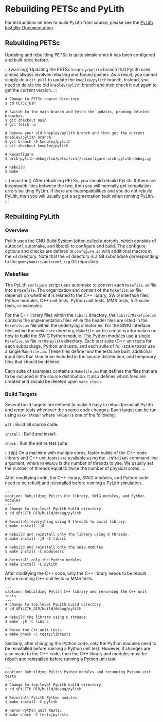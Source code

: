 # Rebuilding PETSc and PyLith

For instructions on how to build PyLith from source, please see the [PyLith Installer Documentation](https://pylith-installer.readthedocs.io/en/latest/devenv/index.html).

## Rebuilding PETSc

Updating and rebuilding PETSc is quite simple once it has been configured and built once before.

:::{warning}
Updating the PETSc `knepley/pylith` branch that PyLith uses almost always involves rebasing and forced pushes.
As a result, you cannot simply do a `git pull` to update the `knepley/pylith` branch.
Instead, you need to delete the old `knepley/pylith` branch and then check it out again to get the current version.
:::

```{code-block} console
# Change to PETSc source Directory
$ cd PETSC_DIR

# Switch to the main branch and fetch the updates, pruning deleted branches.
$ git checkout main
$ git fetch -p

# Remove your old knepley/pylith branch and then get the current knepley/pylith branch.
$ git branch -D knepley/pylith
$ git checkout knepley/pylith

# Reconfigure
$ arch-pylith-debug/lib/petsc/conf/reconfigure-arch-pylith-debug.py

# Rebuild
$ make
```

:::{important}
After rebuilding PETSc, you should rebuild PyLith.
If there are incompatibilities between the two, then you will normally get compilation errors building PyLith.
If there are incompatibilities and you do not rebuild PyLith, then you will usually get a segmentation fault when running PyLith.
:::

## Rebuilding PyLith

### Overview

Pylith uses the GNU Build System (often called autotools, which consists of autoconf, automake, and libtool) to configure and build.
The configure options and checks are defined in `configure.ac` with additional macros in the `m4` directory.
Note that the `m4` directory is a Git submodule corresponding to the `geodynamics/autoconf_cig` Git repository.

### Makefiles

The PyLith `configure` script uses automake to convert each `Makefile.am` file into a `Makefile`.
The organization and content of the `Makefile.am` file depends on whether it is related to the C++ library, SWIG interface files, Python modules, C++ unit tests, Python unit tests, MMS tests, full-scale tests, or examples.

For the C++ library files within the `libsrc` directory, the `libsrc/Makefile.am` contains the implementation files while the header files are listed in the `Makefile.am` file within the underlying directories.
For the SWIG interface files within the `modulesrc` directory, `Makefile.am` file contains information on how to build the SWIG Python module.
The Python modules use a single `Makefile.am` file in the `pylith` directory.
Each test suite (C++ unit tests for each subpackage, Python unit tests, and each suite of full-scale tests) use a single `Makefile.am`.
These files define how the tests are built, additional input files that should be included in the source distribution, and temporary files that should be deleted.

Each suite of examples contains a `Makefile.am` that defines the files that are to be included in the source distribution.
It also defines which files are created and should be deleted upon `make clean`.

### Build Targets

Several build targets are defined to make it easy to rebuild/reinstall PyLith and rerun tests whenever the source code changes.
Each target can be run using `make TARGET` where `TARGET` is one of the following:

`all`
: Build all source code.

`install`
: Build and install.

`check`
: Run the entire test suite.

:::{tip}
On a machine with multiple cores, faster builds of the C++ code (library and C++ unit tests) are available using the `-jNTHREADS` command line argument, where `NTHREADS` is the number of threads to yse.
We usually set the number of threads equal to twice the number of physical cores.
:::

After modifying code, the C++ library, SWIG modules, and Python code need to be rebuilt and reinstalled before running a PyLith simulation.

```{code-block} console
---
caption: Rebuilding Pylith C++ library, SWIG modules, and Python modules
---
# Change to top-level PyLith build directory.
$ cd $PYLITH_DIR/build/debug/pylith

# Reinstall everything using 8 threads to build library.
$ make install -j8

# Rebuild and reinstall only the library using 8 threads.
$ make install -j8 -C libsrc

# Rebuild and reinstall only the SWIG modules
$ make install -C modulesrc

# Reinstall only the Python modules
$ make install -C pylith
```

After modifying the C++ code, only the C++ library needs to be rebuilt before running C++ unit tests or MMS tests.

```{code-block} console
---
caption: Rebuilding Pylith C++ library and rerunning the C++ unit tests
---
# Change to top-level PyLith build directory.
$ cd $PYLITH_DIR/build/debug/pylith

# Rebuild the library using 8 threads.
$ make -j8 -C libsrc

# Rerun the C++ unit tests.
$ make check -C tests/libtests
```

Similarly, after changing the Python code, only the Python modules need to be reinstalled before running a Python unit test.
However, if changes are also made to the C++ code, then the C++ library and modules must be rebuilt and reinstalled before running a Python unit test.

```{code-block} console
---
caption: Rebuilding Pylith Python modules and rerunning Python unit tests
---
# Change to top-level PyLith build directory.
$ cd $PYLITH_DIR/build/debug/pylith

# Reinstall PyLith Python modules.
$ make install -C pylith

# Rerun Python unit tests.
$ make check -C tests/pytests
```
